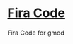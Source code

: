 # [Fira Code](https://steamcommunity.com/sharedfiles/filedetails/?id=2110536137)

Fira Code for gmod
